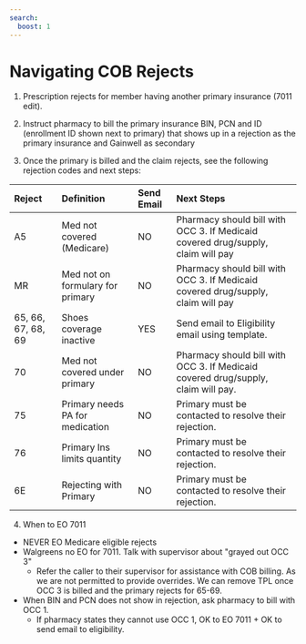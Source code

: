 ```yaml
---
search:
  boost: 1
---
```


# Navigating COB Rejects

1. Prescription rejects for member having another primary insurance (7011 edit). 

2. Instruct pharmacy to bill the primary insurance BIN, PCN and ID (enrollment ID shown next to primary) that shows up in a rejection as the primary insurance and Gainwell as secondary 

3. Once the primary is billed and the claim rejects, see the following rejection codes and next steps: 

| Reject | Definition | Send Email | Next Steps |
| :--- | :--- | :--- | :--- |
| A5 | Med not covered (Medicare) | NO | Pharmacy should bill with OCC 3. If Medicaid covered drug/supply, claim will pay |
| MR | Med not on formulary for primary | NO | Pharmacy should bill with OCC 3. If Medicaid covered drug/supply, claim will pay |
| 65, 66, 67, 68, 69 | Shoes coverage inactive | YES | Send email to Eligibility email using template. |
| 70 | Med not covered under primary | NO | Pharmacy should bill with OCC 3. If Medicaid covered drug/supply, claim will pay. |
| 75 | Primary needs PA for medication | NO | Primary must be contacted to resolve their rejection. |
| 76 | Primary Ins limits quantity | NO | Primary must be contacted to resolve their rejection. |
| 6E | Rejecting with Primary | NO | Primary must be contacted to resolve their rejection. |

4. When to EO 7011
- NEVER EO Medicare eligible rejects  
- Walgreens no EO for 7011. Talk with supervisor about "grayed out OCC 3" 
    - Refer the caller to their supervisor for assistance with COB billing. As we are not permitted to provide overrides. We can remove TPL once OCC 3 is billed and the primary rejects for 65-69. 
- When BIN and PCN does not show in rejection, ask pharmacy to bill with OCC 1. 
    - If pharmacy states they cannot use OCC 1, OK to EO 7011 + OK to send email to eligibility. 

